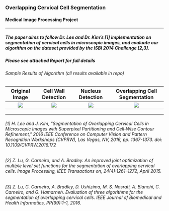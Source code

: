 
### Overlapping Cervical Cell Segmentation

#### Medical Image Processing Project
___

##### The paper aims to follow Dr. Lee and Dr. Kim’s [1] implementation on segmentation of cervical cells in microscopic images, and evaluate our algorithm on the dataset provided by the ISBI 2014 Challenge [2,3]. 

##### Please see attached Report for full details
###### Sample Results of Algorithm (*all results available in repo*)
Original Image             |  Cell Wall Detection             |  Nucleus Detection | Overlapping Cell Segmentation |
:-------------------------:|:-------------------------:|:-------------------------:|:-------------------------:|
![](./Dev/Results_Images/27/1.starting_image.png) | ![](./Dev/Results_Images/27/4.cell_mass.png) | ![](./Dev/Results_Images/27/5.nuclei.png) | ![](./Dev/Results_Images/27/7.cellwise_contour.png)
___


###### [1]	H. Lee and J. Kim, "Segmentation of Overlapping Cervical Cells in Microscopic Images with Superpixel Partitioning and Cell-Wise Contour Refinement," 2016 IEEE Conference on Computer Vision and Pattern Recognition Workshops (CVPRW), Las Vegas, NV, 2016, pp. 1367-1373. doi: 10.1109/CVPRW.2016.172

###### [2]	Z. Lu, G. Carneiro, and A. Bradley. An improved joint optimization of multiple level set functions for the segmentation of overlapping cervical cells. Image Processing, IEEE Transactions on, 24(4):1261–1272, April 2015.

###### [3]	Z. Lu, G. Carneiro, A. Bradley, D. Ushizima, M. S. Nosrati, A. Bianchi, C. Carneiro, and G. Hamarneh. Evaluation of three algorithms for the segmentation of overlapping cervical cells. IEEE Journal of Biomedical and Health Informatics, PP(99):1–1, 2016.
